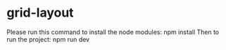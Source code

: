 # grid-layout
Please run this command to install the node modules: npm install 
Then to run the project: npm run dev
